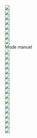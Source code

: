 <!DOCTYPE html>
<html>
<head>
	<meta charset="utf-8">
	<meta name="viewport" content="width=device width, initial-scale=1">
	<title>Interface Cormiers</title>
	<link rel="stylesheet" href="https://maxcdn.bootstrapcdn.com/bootstrap/4.0.0/css/bootstrap.min.css" integrity="sha384-Gn5384xqQ1aoWXA+058RXPxPg6fy4IWvTNh0E263XmFcJlSAwiGgFAW/dAiS6JXm" crossorigin="anonymous">
	<link rel="stylesheet" type="text/css" href="style.css">
	<script src="https://code.jquery.com/jquery-3.2.1.slim.min.js" integrity="sha384-KJ3o2DKtIkvYIK3UENzmM7KCkRr/rE9/Qpg6aAZGJwFDMVNA/GpGFF93hXpG5KkN" crossorigin="anonymous"></script>
	<script src="https://cdnjs.cloudflare.com/ajax/libs/popper.js/1.12.9/umd/popper.min.js" integrity="sha384-ApNbgh9B+Y1QKtv3Rn7W3mgPxhU9K/ScQsAP7hUibX39j7fakFPskvXusvfa0b4Q" crossorigin="anonymous"></script>
	<script src="https://maxcdn.bootstrapcdn.com/bootstrap/4.0.0/js/bootstrap.min.js" integrity="sha384-JZR6Spejh4U02d8jOt6vLEHfe/JQGiRRSQQxSfFWpi1MquVdAyjUar5+76PVCmYl" crossorigin="anonymous"></script>
	<script src="https://ajax.googleapis.com/ajax/libs/jquery/3.5.0/jquery.min.js"></script>

	

</head>

<body>
	<div class="row justify-content-center">
		<div class="divmar">
			<div class="grid-container1">
				<div class="grid-div0 grid-cursor" id="ic1"><img class="itsize1" src="Images/b40.jpg"></div>
				<div class="grid-div1 grid-cursor" id="ic2"><img class="itsize1" src="Images/b39.jpg"></div>
				<div class="grid-div1 grid-cursor" id="ic3"><img class="itsize1" src="Images/b38.jpg"></div>
				<div class="grid-div1 grid-cursor" id="ic4"><img class="itsize1" src="Images/b41.jpg"></div>
				<div class="blank1 grid-div1"></div>
				<div class="grid-div1 grid-cursor" id="mode1" data-value="on"><img class="itsize1" id="imgm1" src="Images/b03.jpg"></div>
				<div class="grid-div1 grid-cursor" id="mode2" data-value="off"><img class="itsize1" id="imgm2" src="Images/b02.jpg"></div>
				<div class="grid-div1 grid-cursor" id="mode3" data-value="off"><img class="itsize1" id="imgm3" src="Images/b01.jpg"></div>
				<div class="blank2 grid-div2"></div>
				<div class="grid-ti" id="title"><img class="itsize2" src="Images/bin5.jpg"></div>
				<div class="grid-mode texts grid-div3" id="modev">Mode manuel</div>
			</div>
			<div class="grid-container2">
				<div class="grid-div1 grid-cursor" id="btn1" data-value="off"><img class="itsize1" id="img1" src="Images/b24.jpg"></div>
				<div class="grid-div1" id="btn3"><img class="itsize1" id="img3" src="Images/b06.jpg"></div>
				<div class="grid-div1 grid-cursor" id="btn4"><img class="itsize1" src="Images/b34.jpg"></div>
				<div class="grid-div1 grid-cursor" id="btn5" data-value="disr"><img class="itsize1" id="img5" src="Images/b59.jpg"></div>
				<div class="grid-div1" id="btn7"><img class="itsize1" id="img7" src="Images/b14.jpg"></div>
				<div class="grid-div1 grid-cursor" id="btn8"><img class="itsize1" src="Images/b33.jpg"></div>
				<div class="grid-div1 grid-cursor" id="btn9" data-value="dis0"><img class="itsize1" id="img9" src="Images/b61.jpg"></div>
				<div class="grid-bar grid-div4" id="btn10"><img class="itsize3" src="Images/bin4.jpg"></div>
				<div class="grid-div1" id="btn11"><img class="itsize1" id="img11" src="Images/b18.jpg"></div>
				<div class="grid-div1 grid-cursor" id="btn12"><img class="itsize1" src="Images/b35.jpg"></div>
				<div class="grid-div1 grid-cursor" id="btn13" data-value="col"><img class="itsize1" id="img13" src="Images/b26.jpg"></div>
				<div class="grid-div1" id="btn14"></div>
				<div class="grid-div1 grid-cursor" id="btn15"><img class="itsize1" id="img15" src="Images/b30.jpg"></div>
				<div class="grid-div1 grid-cursor" id="btn16"><img class="itsize1" id="img16" src="Images/b31.jpg"></div>
				<div class="grid-div1 grid-cursor" id="btn17"><img class="itsize1" id="img17" src="Images/b32.jpg"></div>
				<div class="grid-div1" id="btn18"></div>
				<div class="grid-div1" id="btn19"><img class="itsize1" id="img19" src="Images/b09.jpg"></div>
				<div class="grid-off grid-div1 grid-cursor" id="btn20"><img class="itsize1" src="Images/b36.jpg"></div>
				<div class="itemscreen grid-div1" id="screen"><img class="itsize4" id="imscreen" src="Images/bin6.jpg"></div>
			</div>
		</div>
	</div>

</body>
</html>

<script>
	$(document).ready(function(){
		$('#btn1').click(function(){
			var value = document.getElementById('btn1').getAttribute('data-value');
			var value2 = document.getElementById('btn5').getAttribute('data-value');
			if (value == "off") {
				$('#img1').attr('src','Images/b23.jpg');
				document.getElementById('btn1').setAttribute('data-value','on');
				if (value2 == "disr") {
					$('#img5').attr('src','Images/b19.jpg');
					document.getElementById('btn5').setAttribute('data-value','r');
				} else {
					$('#img5').attr('src','Images/b20.jpg');
					document.getElementById('btn5').setAttribute('data-value','l');
				}	
				$('#img9').attr('src','Images/b22.jpg');
				document.getElementById('btn9').setAttribute('data-value','0');
			} else {
				$('#img1').attr('src','Images/b24.jpg');
				document.getElementById('btn1').setAttribute('data-value','off');
				if (value2 == "r") {
					$('#img5').attr('src','Images/b59.jpg');
					document.getElementById('btn5').setAttribute('data-value','disr');
				} else {
					$('#img5').attr('src','Images/b60.jpg');
					document.getElementById('btn5').setAttribute('data-value','disl');
				}	
				$('#img9').attr('src','Images/b61.jpg');
				document.getElementById('btn9').setAttribute('data-value','dis0');
			}
		});

		$('#btn5').click(function(){
			var value = document.getElementById('btn5').getAttribute('data-value');
			if (value == "r") {
				$('#img5').attr('src','Images/b20.jpg');
				document.getElementById('btn5').setAttribute('data-value','l');
			} else {
				$('#img5').attr('src','Images/b19.jpg');
				document.getElementById('btn5').setAttribute('data-value','r');
			}
		});

		$('#btn13').click(function(){
			var value = document.getElementById('btn13').getAttribute('data-value');
			if (value == "col") {
				$('#img13').attr('src','Images/b27.jpg');
				$('#imscreen').attr('src','Images/bin7.jpg');
				document.getElementById('btn13').setAttribute('data-value','blk');
			} else {
				$('#img13').attr('src','Images/b26.jpg');
				$('#imscreen').attr('src','Images/bin6.jpg');
				document.getElementById('btn13').setAttribute('data-value','col');
			}
		});

		$('#mode1').click(function(){
			var value = document.getElementById('mode1').getAttribute('data-value');
			if (value == "off") {
				$('#imgm1').attr('src','Images/b03.jpg');
				$('#imgm2').attr('src','Images/b02.jpg');
				$('#imgm3').attr('src','Images/b01.jpg');
				$('#modev').text('Mode manuel');
				document.getElementById('mode1').setAttribute('data-value','on');
				document.getElementById('mode2').setAttribute('data-value','off');
				document.getElementById('mode3').setAttribute('data-value','off');
			}
		});

		$('#mode2').click(function(){
			var value = document.getElementById('mode2').getAttribute('data-value');
			if (value == "off") {
				$('#imgm1').attr('src','Images/b00.jpg');
				$('#imgm2').attr('src','Images/b05.jpg');
				$('#imgm3').attr('src','Images/b01.jpg');
				$('#modev').text('Mode caméra');
				document.getElementById('mode1').setAttribute('data-value','off');
				document.getElementById('mode2').setAttribute('data-value','on');
				document.getElementById('mode3').setAttribute('data-value','off');
			} else {
				$('#imgm1').attr('src','Images/b03.jpg');
				$('#imgm2').attr('src','Images/b02.jpg');
				$('#imgm3').attr('src','Images/b01.jpg');
				$('#modev').text('Mode manuel');
				document.getElementById('mode1').setAttribute('data-value','on');
				document.getElementById('mode2').setAttribute('data-value','off');
				document.getElementById('mode3').setAttribute('data-value','off');
			}
		});

		$('#mode3').click(function(){
			var value = document.getElementById('mode3').getAttribute('data-value');
			if (value == "off") {
				$('#imgm1').attr('src','Images/b00.jpg');
				$('#imgm2').attr('src','Images/b02.jpg');
				$('#imgm3').attr('src','Images/b04.jpg');
				$('#modev').text('Mode palpeur');
				document.getElementById('mode1').setAttribute('data-value','off');
				document.getElementById('mode2').setAttribute('data-value','off');
				document.getElementById('mode3').setAttribute('data-value','on');
			} else {
				$('#imgm1').attr('src','Images/b03.jpg');
				$('#imgm2').attr('src','Images/b02.jpg');
				$('#imgm3').attr('src','Images/b01.jpg');
				$('#modev').text('Mode manuel');
				document.getElementById('mode1').setAttribute('data-value','on');
				document.getElementById('mode2').setAttribute('data-value','off');
				document.getElementById('mode3').setAttribute('data-value','off');
			}
		});

		$('#ic3').click(function(){
			window.open('cam.html','_self');
		});

	});
</script>
